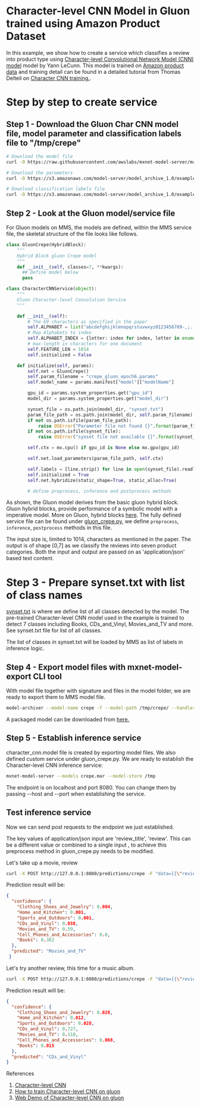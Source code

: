 # Character-level CNN Model in Gluon trained using Amazon Product Dataset

In this example, we show how to create a service which classifies a review into product type using [Character-level Convolutional Network Model (CNN) model](https://papers.nips.cc/paper/5782-character-level-convolutional-networks-for-text-classification.pdf) model by Yann LeCunn. This model is trained on [Amazon product data](http://jmcauley.ucsd.edu/data/amazon/) and training detail can be found in a detailed tutorial from Thomas Delteil on [Character CNN training.](https://github.com/ThomasDelteil/CNN_NLP_MXNet).


# Step by step to create service

## Step 1 - Download the Gluon Char CNN model file, model parameter and classification labels file to "/tmp/crepe"

```bash
# Download the model file
curl -O https://raw.githubusercontent.com/awslabs/mxnet-model-server/master/examples/gluon_character_cnn/gluon_crepe.py

# Download the parameters
curl -O https://s3.amazonaws.com/model-server/model_archive_1.0/examples/mms-char-cnn-files/crepe_gluon_epoch6.params

# Download classification labels file
curl -O https://s3.amazonaws.com/model-server/model_archive_1.0/examples/mms-char-cnn-files/synset.txt
```

## Step 2 - Look at the Gluon model/service  file

For Gluon models on MMS, the models are defined, within the MMS service file, the skeletal structure of the file looks like follows.

```python
class GluonCrepe(HybridBlock):
    """
    Hybrid Block gluon Crepe model
    """
    def __init__(self, classes=7, **kwargs):
      ## Define model below
      pass

class CharacterCNNService(object):
    """
    Gluon Character-level Convolution Service
    """

    def __init__(self):
        # The 69 characters as specified in the paper
        self.ALPHABET = list("abcdefghijklmnopqrstuvwxyz0123456789-,;.!?:'\"/\\|_@#$%^&*~`+ =<>()[]{}")
        # Map Alphabets to index
        self.ALPHABET_INDEX = {letter: index for index, letter in enumerate(self.ALPHABET)}
        # max-length in characters for one document
        self.FEATURE_LEN = 1014
        self.initialized = False

    def initialize(self, params):
        self.net = GluonCrepe()
        self.param_filename = "crepe_gluon_epoch6.params"
        self.model_name = params.manifest["model"]["modelName"]

        gpu_id = params.system_properties.get("gpu_id")
        model_dir = params.system_properties.get("model_dir")

        synset_file = os.path.join(model_dir, "synset.txt")
        param_file_path = os.path.join(model_dir, self.param_filename)
        if not os.path.isfile(param_file_path):
            raise OSError("Parameter file not found {}".format(param_file_path))
        if not os.path.isfile(synset_file):
            raise OSError("synset file not available {}".format(synset_file))

        self.ctx = mx.cpu() if gpu_id is None else mx.gpu(gpu_id)

        self.net.load_parameters(param_file_path, self.ctx)

        self.labels = [line.strip() for line in open(synset_file).readlines()]
        self.initialized = True
        self.net.hybridize(static_shape=True, static_alloc=True)

        # define preprocess, inference and postprocess methods
```

As shown, the Gluon model derives from the basic gluon hybrid block. Gluon hybrid blocks, provide performance of a symbolic model with a imperative model. More on Gluon, hybrid blocks [here](https://gluon.mxnet.io/chapter07_distributed-learning/hybridize.html).
The fully defined service file can be found under [gluon_crepe.py](gluon_crepe.py), we define `preprocess`, `inference`, `postprocess` methods in this file.

The input size is, limited to 1014, characters as mentioned in the paper. The output is of shape [0,7] as we classify the reviews into seven product categories. Both the input and output are passed on as 'application/json' based text content.

# Step 3 - Prepare synset.txt with list of class names

[synset.txt](synset.txt) is where we define list of all classes detected by the model. The pre-trained Character-level CNN model used in the example is trained to detect 7 classes including Books, CDs_and_Vinyl, Movies_and_TV and more. See synset.txt file for list of all classes.

The list of classes in synset.txt will be loaded by MMS as list of labels in inference logic.


## Step 4 - Export model files with mxnet-model-export CLI tool

With model file together with signature and  files in the model folder, we are ready to export them to MMS model file.

```bash
model-archiver --model-name crepe -f --model-path /tmp/crepe/ --handler gluon_crepe:crepe_inference --runtime python --export-path /tmp
```

A packaged model can be downloaded from [here.](https://s3.amazonaws.com/model-server/model_archive_1.0/examples/mms-char-cnn-files/crepe.mar)

## Step 5 - Establish inference service

character_cnn.model file is created by exporting model files. We also defined custom service under gluon_crepe.py. We are ready to establish the Character-level CNN inference service:

```bash
mxnet-model-server --models crepe.mar --model-store /tmp
```

The endpoint is on localhost and port 8080. You can change them by passing --host and --port when establishing the service.

## Test inference service

Now we can send post requests to the endpoint we just established.


The key values of application/json input are 'review_title', 'review'. This can be a different value or combined to a single input , to achieve this preprocess method in gluon_crepe.py needs to be modified.

Let's take up a movie, review

```bash
curl -X POST http://127.0.0.1:8080/predictions/crepe -F "data=[{\"review_title\":\"Inception is the best\",\"review\": \"great direction and story\"}]"
```
Prediction result will be:

```json
{
  "confidence": {
    "Clothing_Shoes_and_Jewelry": 0.004,
    "Home_and_Kitchen": 0.001,
    "Sports_and_Outdoors": 0.001,
    "CDs_and_Vinyl": 0.038,
    "Movies_and_TV": 0.59,
    "Cell_Phones_and_Accessories": 0.0,
    "Books": 0.362
  },
  "predicted": "Movies_and_TV"
 }
```

Let's try another review, this time for a music album.

```bash
curl -X POST http://127.0.0.1:8080/predictions/crepe -F "data=[{\"review_title\":\"fantastic quality\",\"review\": \"quality sound playback\"}]"
```

Prediction result will be:

```json
{
  "confidence": {
    "Clothing_Shoes_and_Jewelry": 0.028,
    "Home_and_Kitchen": 0.012,
    "Sports_and_Outdoors": 0.028,
    "CDs_and_Vinyl": 0.727,
    "Movies_and_TV": 0.118,
    "Cell_Phones_and_Accessories": 0.068,
    "Books": 0.015
  },
  "predicted": "CDs_and_Vinyl"
}
```

References
1. [Character-level CNN](https://papers.nips.cc/paper/5782-character-level-convolutional-networks-for-text-classification.pdf)
2. [How to train Character-level CNN on gluon](https://github.com/ThomasDelteil/TextClassificationCNNs_MXNet)
3. [Web Demo of Character-level CNN on gluon](https://thomasdelteil.github.io/TextClassificationCNNs_MXNet/)
